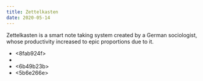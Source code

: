 ```yaml
---
title: Zettelkasten
date: 2020-05-14
---
```


Zettelkasten is a smart note taking system created by a German sociologist, whose productivity increased to epic proportions due to it.

* <8fab924f> 
* <cf2bf03f> 
* <6b49b23b> 
* <5b6e266e> 

